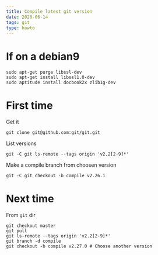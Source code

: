 ```yaml
---
title: Compile latest git version
date: 2020-06-14
tags: git
type: howto
---
```


# If on a debian9


```
sudo apt-get purge libssl-dev
sudo apt-get install libssl1.0-dev
sudo aptitude install docbook2x zlib1g-dev
```

# First time

Get it

```
git clone git@github.com:git/git.git
```

List versions

```
git -C git ls-remote --tags origin 'v2.2[2-9]*'
```

Make a compile branch from choosen version

```
git -C git checkout -b compile v2.26.1
```

# Next time

From `git` dir

```
git checkout master
git pull
git ls-remote --tags origin 'v2.2[2-9]*'
git branch -d compile
git checkout -b compile v2.27.0 # Choose another version
```
